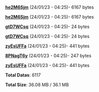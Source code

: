 [**he2M6Sjm**](/data/he2M6Sjm.txt) (24/01/23 - 04:25)- 6167 bytes

[**he2M6Sjm**](/data/he2M6Sjm.txt) (24/01/23 - 04:25)- 6167 bytes

[**gtD7WCsq**](/data/gtD7WCsq.txt) (24/01/23 - 04:25)- 24 bytes

[**gtD7WCsq**](/data/gtD7WCsq.txt) (24/01/23 - 04:25)- 24 bytes

[**zyEsUFFa**](/data/zyEsUFFa.txt) (24/01/23 - 04:25)- 441 bytes

[**8PNagT6y**](/data/8PNagT6y.txt) (24/01/23 - 04:25)- 247 bytes

[**zyEsUFFa**](/data/zyEsUFFa.txt) (24/01/23 - 04:25)- 441 bytes

**Total Datas**: 6117

**Total Size**: 36.08 MB / 36.1 MB